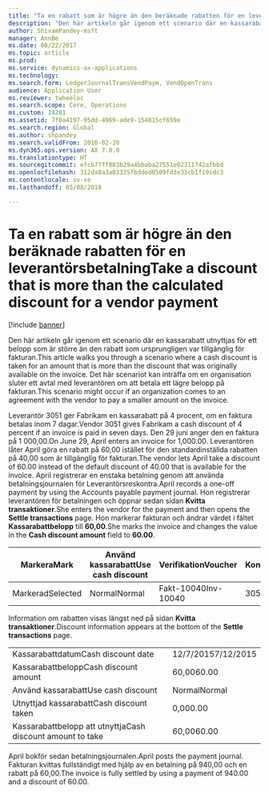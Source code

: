 ```yaml
---
title: "Ta en rabatt som är högre än den beräknade rabatten för en leverantörsbetalning"
description: "Den här artikeln går igenom ett scenario där en kassarabatt utnyttjas för ett belopp som är större än den rabatt som ursprungligen var tillgänglig för fakturan. Det här scenariot kan inträffa om en organisation sluter ett avtal med leverantören om att betala ett lägre belopp på fakturan."
author: ShivamPandey-msft
manager: AnnBe
ms.date: 08/22/2017
ms.topic: article
ms.prod: 
ms.service: dynamics-ax-applications
ms.technology: 
ms.search.form: LedgerJournalTransVendPaym, VendOpenTrans
audience: Application User
ms.reviewer: twheeloc
ms.search.scope: Core, Operations
ms.custom: 14281
ms.assetid: 7f0a4197-95dd-4969-ade9-154815cf659e
ms.search.region: Global
ms.author: shpandey
ms.search.validFrom: 2016-02-28
ms.dyn365.ops.version: AX 7.0.0
ms.translationtype: HT
ms.sourcegitcommit: efcb77ff883b29a4bbaba27551e02311742afbbd
ms.openlocfilehash: 312da8a3a83335fbdded0509fd3e33cb1f19cdc3
ms.contentlocale: sv-se
ms.lasthandoff: 05/08/2018

---
```


# <a name="take-a-discount-that-is-more-than-the-calculated-discount-for-a-vendor-payment"></a><span data-ttu-id="f1846-104">Ta en rabatt som är högre än den beräknade rabatten för en leverantörsbetalning</span><span class="sxs-lookup"><span data-stu-id="f1846-104">Take a discount that is more than the calculated discount for a vendor payment</span></span>

[!include [banner](../includes/banner.md)]

<span data-ttu-id="f1846-105">Den här artikeln går igenom ett scenario där en kassarabatt utnyttjas för ett belopp som är större än den rabatt som ursprungligen var tillgänglig för fakturan.</span><span class="sxs-lookup"><span data-stu-id="f1846-105">This article walks you through a scenario where a cash discount is taken for an amount that is more than the discount that was originally available on the invoice.</span></span> <span data-ttu-id="f1846-106">Det här scenariot kan inträffa om en organisation sluter ett avtal med leverantören om att betala ett lägre belopp på fakturan.</span><span class="sxs-lookup"><span data-stu-id="f1846-106">This scenario might occur if an organization comes to an agreement with the vendor to pay a smaller amount on the invoice.</span></span> 

<span data-ttu-id="f1846-107">Leverantör 3051 ger Fabrikam en kassarabatt på 4 procent, om en faktura betalas inom 7 dagar.</span><span class="sxs-lookup"><span data-stu-id="f1846-107">Vendor 3051 gives Fabrikam a cash discount of 4 percent if an invoice is paid in seven days.</span></span> <span data-ttu-id="f1846-108">Den 29 juni anger den en faktura på 1 000,00.</span><span class="sxs-lookup"><span data-stu-id="f1846-108">On June 29, April enters an invoice for 1,000.00.</span></span> <span data-ttu-id="f1846-109">Leverantören låter April göra en rabatt på 60,00 istället för den standardinställda rabatten på 40,00 som är tillgänglig för fakturan.</span><span class="sxs-lookup"><span data-stu-id="f1846-109">The vendor lets April take a discount of 60.00 instead of the default discount of 40.00 that is available for the invoice.</span></span> <span data-ttu-id="f1846-110">April registrerar en enstaka betalning genom att använda betalningsjournalen för Leverantörsreskontra.</span><span class="sxs-lookup"><span data-stu-id="f1846-110">April records a one-off payment by using the Accounts payable payment journal.</span></span> <span data-ttu-id="f1846-111">Hon registrerar leverantören för betalningen och öppnar sedan sidan **Kvitta transaktioner**.</span><span class="sxs-lookup"><span data-stu-id="f1846-111">She enters the vendor for the payment and then opens the **Settle transactions** page.</span></span> <span data-ttu-id="f1846-112">Hon markerar fakturan och ändrar värdet i fältet **Kassarabattbelopp** till **60,00**.</span><span class="sxs-lookup"><span data-stu-id="f1846-112">She marks the invoice and changes the value in the **Cash discount amount** field to **60.00**.</span></span>

| <span data-ttu-id="f1846-113">Markera</span><span class="sxs-lookup"><span data-stu-id="f1846-113">Mark</span></span>     | <span data-ttu-id="f1846-114">Använd kassarabatt</span><span class="sxs-lookup"><span data-stu-id="f1846-114">Use cash discount</span></span> | <span data-ttu-id="f1846-115">Verifikation</span><span class="sxs-lookup"><span data-stu-id="f1846-115">Voucher</span></span>   | <span data-ttu-id="f1846-116">Konto</span><span class="sxs-lookup"><span data-stu-id="f1846-116">Account</span></span> | <span data-ttu-id="f1846-117">Datum</span><span class="sxs-lookup"><span data-stu-id="f1846-117">Date</span></span>      | <span data-ttu-id="f1846-118">Förfallodatum</span><span class="sxs-lookup"><span data-stu-id="f1846-118">Due date</span></span>  | <span data-ttu-id="f1846-119">Faktura</span><span class="sxs-lookup"><span data-stu-id="f1846-119">Invoice</span></span> | <span data-ttu-id="f1846-120">Belopp i transaktionsvalutan</span><span class="sxs-lookup"><span data-stu-id="f1846-120">Amount in transaction currency</span></span> | <span data-ttu-id="f1846-121">Valuta</span><span class="sxs-lookup"><span data-stu-id="f1846-121">Currency</span></span> | <span data-ttu-id="f1846-122">Belopp att kvitta</span><span class="sxs-lookup"><span data-stu-id="f1846-122">Amount to settle</span></span> |
|----------|-------------------|-----------|---------|-----------|-----------|---------|--------------------------------|----------|------------------|
| <span data-ttu-id="f1846-123">Markerad</span><span class="sxs-lookup"><span data-stu-id="f1846-123">Selected</span></span> | <span data-ttu-id="f1846-124">Normal</span><span class="sxs-lookup"><span data-stu-id="f1846-124">Normal</span></span>            | <span data-ttu-id="f1846-125">Fakt-10040</span><span class="sxs-lookup"><span data-stu-id="f1846-125">Inv-10040</span></span> | <span data-ttu-id="f1846-126">3051</span><span class="sxs-lookup"><span data-stu-id="f1846-126">3051</span></span>    | <span data-ttu-id="f1846-127">29/6/2015</span><span class="sxs-lookup"><span data-stu-id="f1846-127">6/29/2015</span></span> | <span data-ttu-id="f1846-128">29/7/2015</span><span class="sxs-lookup"><span data-stu-id="f1846-128">7/29/2015</span></span> | <span data-ttu-id="f1846-129">10040</span><span class="sxs-lookup"><span data-stu-id="f1846-129">10040</span></span>   | <span data-ttu-id="f1846-130">1 000,00</span><span class="sxs-lookup"><span data-stu-id="f1846-130">1,000.00</span></span>                       | <span data-ttu-id="f1846-131">USD</span><span class="sxs-lookup"><span data-stu-id="f1846-131">USD</span></span>      | <span data-ttu-id="f1846-132">940,00</span><span class="sxs-lookup"><span data-stu-id="f1846-132">940.00</span></span>           |

<span data-ttu-id="f1846-133">Information om rabatten visas längst ned på sidan **Kvitta transaktioner**.</span><span class="sxs-lookup"><span data-stu-id="f1846-133">Discount information appears at the bottom of the **Settle transactions** page.</span></span>

|                              |           |
|------------------------------|-----------|
| <span data-ttu-id="f1846-134">Kassarabattdatum</span><span class="sxs-lookup"><span data-stu-id="f1846-134">Cash discount date</span></span>           | <span data-ttu-id="f1846-135">12/7/2015</span><span class="sxs-lookup"><span data-stu-id="f1846-135">7/12/2015</span></span> |
| <span data-ttu-id="f1846-136">Kassarabattbelopp</span><span class="sxs-lookup"><span data-stu-id="f1846-136">Cash discount amount</span></span>         | <span data-ttu-id="f1846-137">60,00</span><span class="sxs-lookup"><span data-stu-id="f1846-137">60.00</span></span>     |
| <span data-ttu-id="f1846-138">Använd kassarabatt</span><span class="sxs-lookup"><span data-stu-id="f1846-138">Use cash discount</span></span>            | <span data-ttu-id="f1846-139">Normal</span><span class="sxs-lookup"><span data-stu-id="f1846-139">Normal</span></span>    |
| <span data-ttu-id="f1846-140">Utnyttjad kassarabatt</span><span class="sxs-lookup"><span data-stu-id="f1846-140">Cash discount taken</span></span>          | <span data-ttu-id="f1846-141">0,00</span><span class="sxs-lookup"><span data-stu-id="f1846-141">0.00</span></span>      |
| <span data-ttu-id="f1846-142">Kassarabattbelopp att utnyttja</span><span class="sxs-lookup"><span data-stu-id="f1846-142">Cash discount amount to take</span></span> | <span data-ttu-id="f1846-143">60,00</span><span class="sxs-lookup"><span data-stu-id="f1846-143">60.00</span></span>     |

<span data-ttu-id="f1846-144">April bokför sedan betalningsjournalen.</span><span class="sxs-lookup"><span data-stu-id="f1846-144">April posts the payment journal.</span></span> <span data-ttu-id="f1846-145">Fakturan kvittas fullständigt med hjälp av en betalning på 940,00 och en rabatt på 60,00.</span><span class="sxs-lookup"><span data-stu-id="f1846-145">The invoice is fully settled by using a payment of 940.00 and a discount of 60.00.</span></span>




